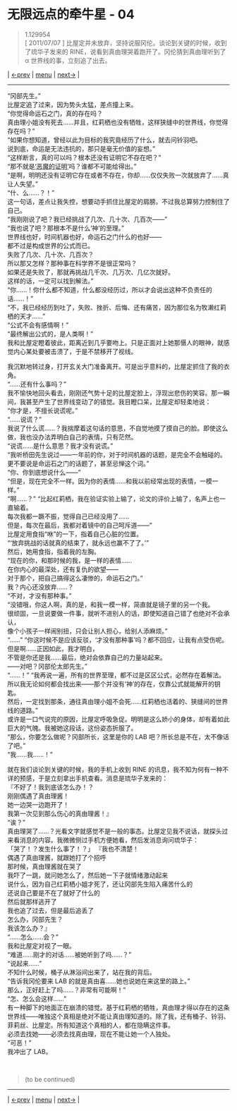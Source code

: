 # 无限远点的牵牛星 - 04
> 1.129954  
> [ 2011/07/07 ] 比屋定并未放弃，坚持说服冈伦。谈论到关键的时候，收到了琉华子发来的 RINE，说看到真由理哭着跑开了。冈伦猜到真由理听到了 α 世界线的事，立刻追了出去。  

| [←prev](./0155) | [menu](../) | [next→](./0157) |

---

“冈部先生。”  
比屋定追了过来，因为势头太猛，差点撞上来。  
“你觉得命运石之门，真的存在吗？  
 真由理小姐没有死去……并且，红莉栖也没有牺牲，这样狭缝中的世界线，你觉得存在吗？”  
“如果你想知道，曾经以此为目标的我究竟经历了什么，就去问铃羽吧。  
 说到底，命运是无法违抗的，那只是毫无价值的妄想。”  
“这样断言，真的可以吗？根本还没有证明它不存在吧？”  
“那不就是<abbr title="拉丁语：probatio diabolica，表示一个极难完成的证明。比如证明不存在，因为证明存在只需要举出一个正面例子，而证明不存在却需要排除所有反面例子。在辩论中使用，则是迫使对方证明己方观点的反面，否则代表己方观点成立。这实际上是将举证义务转移给了对方，而对方却很难完成证明。比如，我说你做了某事，如果你不能证明你没做，那就代表你做了。所以在法律讨论中，才需要“谁主张，谁举证”。">‘恶魔的证明’</abbr>吗？谁都不可能给得出。”  
“是啊，明明还没有证明它存在或者不存在，你却……仅仅失败一次就放弃了……真让人失望。”  
“什、么……？！”  
这一句话，差点让我失控，想要动手抓住比屋定的肩膀。不过我总算努力控制住了自己。  
“我刚刚说了吧？我已经挑战了几次、几十次、几百次——”  
“我也说了吧？那根本不是什么‘神’的至理。”  
 世界线也好，时间机器也好，命运石之门什么的也好——  
 都不过是构成世界的公式而已。  
 失败了几次、几十次、几百次？  
 所以那又怎样？那种事在科学界不是很正常吗？  
 如果还是失败了，那就再挑战几千次、几万次、几亿次就好。  
 这样的话，一定可以找到解法。”  
“你……！你什么都不知道，什么都没经历过，所以才会说出这种不负责任的话……！”  
“不，我已经经历到吐了，失败、挫折、后悔、还有痛苦，因为那位名为牧濑红莉栖的天才……”  
“公式不会有感情啊！”  
“最终解出公式的，是人类啊！”  
我和比屋定瞪着彼此，距离近到几乎要吻上。只是正面对上她那慑人的眼神，就感觉内心某处要被击溃了，于是不禁移开了视线。  

我沉默地转过身，打开玄关大门准备离开。可是出乎意料的，比屋定抓住了我的衣角。  
“……还有什么事吗？”  
我不愉快地回头看去，刚刚还气势十足的比屋定脸上，浮现出悲伤的笑容。那一瞬间，我甚至产生了世界线变动了的错觉。我目瞪口呆，比屋定却轻柔地说：  
“你才是，不擅长说谎呢。”  
“……说谎？”  
我说了什么谎……？我揣摩着这句话的意思，不自觉地摸了摸自己的脸。即使这么做，我也没办法弄明白自己的表情，只有茫然。  
“说谎……是什么意思？我才没有说谎。”  
“我听桥田先生说过——一年前的你，对于时间机器的话题，是完全不会触碰的。  
 更不要说是命运石之门的话题了，甚至忌惮这个词。”  
“你、你到底想说什么——”  
“但是，现在完全不一样。因为你的表情……和我以前经常出现的表情，一模一样。”  
“啊……？”
“比起红莉栖，我在验证实验上输了，论文的评价上输了，名声上也一直输着。  
 每次我都一蹶不振，觉得自己已经没用了……  
 但是，每次在最后，我都对着镜中的自己呵斥道——”  
比屋定用食指“咻”的一下，指着自己心脏的位置。  
“‘放弃挑战的话就真的结束了，就永远也赢不了了。’”  
然后，她用食指，指着我的左胸。  
“现在的你，和那时候的我，是一样的表情……  
 在你内心的最深处，还有复仇的欲望——  
 对于那个，把自己搞得这么凄惨的，命运石之门。”  
我？内心还没放弃……？  
“不对，才没有那种事。”  
“没错哦，你这人啊，真的是，和我一模一样，简直就是镜子里的另一个我。  
 很顽固，一旦说要做一件事，就听不进别人的话，即使知道自己错了也绝对不会承认，  
 像个小孩子一样闹别扭，只会让别人担心，给别人添麻烦。”  
“……”
“你这时候不是应该反驳，‘才没有那种事’吗？都不回应，让我有点受伤呢。  
 但是啊……正因如此，我才明白，  
 不管是你还是我……最后，绝对会依靠自己的力量站起来。  
 ——对吧？冈部伦太郎先生。”  
“……！”
“我再说一遍，所有的世界至理，都不过是区区公式，必然存在着解法。  
 所以我无论如何都会找出来——那个并没有‘神’的存在，仅靠公式就能解开的钥匙。  
 然后，一定找到那条，通往真由理小姐不会死……红莉栖也活着的、狭缝间的世界线的道路。”  
或许是一口气说完的原因，比屋定呼吸急促。明明是这么娇小的身体，却有着如此巨大的气魄。我被她这段话，这份姿态折服了。  
“那么，你要怎么做呢？冈部所长，这里是你的 LAB 吧？所长总是不在，太不像话了吧。”  
“我……我……！”  

就在我们谈论到关键的时候，我的手机上收到 RINE 的讯息，我不知为何有一种不详的预感，于是立刻拿出手机查看。消息是琉华子发来的：  
『不好了！我到底该怎么办！？  
 刚刚偶遇了真由理酱！  
 她一边哭一边跑开了！  
 我第一次见到那么伤心的真由理酱！』  
“诶？”  
真由理哭了……？光看文字就感觉不是一般的事态。比屋定见我不说话，就探头过来看消息的内容。我微微侧过手机方便她看，然后发消息询问琉华子：  
「哭了！？发生什么事了！？」
『我也不清楚！  
 偶遇了真由理酱，就跟她打了个招呼  
 那时候，真由理酱就在哭了  
 我吓了一跳，就问她怎么了，然后她一下子就情绪激动起来  
 说什么，因为自己红莉栖小姐才死了，还让冈部先生陷入痛苦什么的  
 还说自己要是不在了就好了什么的  
 然后就那样逃开了  
 我也追了过去，但是最后追丢了  
 怎么办，冈部先生？  
 我该怎么办？』  
“……怎么……会？”  
我和比屋定对视了一眼。  
“难道……刚才的对话……被她听到了吗……？”  
“说起来……”  
不知什么时候，桶子从淋浴间出来了，站在我的背后。  
“告诉我冈伦要来 LAB 的就是真由喜……她也说她在来这里的路上。”  
那么，正好赶上了吗……？非常有可能啊！”  
“怎、怎么会这样……”  
有一种脚下的地面正在崩溃的错觉。基于红莉栖的牺牲，真由理才得以存在的这条世界线——唯独这个真相是绝对不能让真由理知道的。除了我，还有桶子、铃羽、菲莉丝、比屋定。所有知道这个真相的人，都在隐瞒这件事。  
必须去找她——必须去找真由理，现在不能让她一个人独处。  
“可恶！”  
我冲出了 LAB。  


<br/>

> (to be continued)

---

| [←prev](./0155) | [menu](../) | [next→](./0157) |
